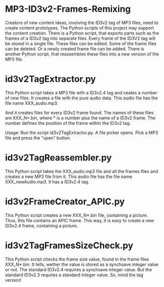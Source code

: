 # MP3-ID3v2-Frames-Remixing

Creators of new content ideas, involving the ID3v2 tag of MP3 files, need to create content prototypes. The Python scripts of this project may support the content creation. There is a Python script, that exports parts such as the frames of a ID3v2 tag into separate files. Every frame of the ID3V2 tag will be stored in a single file. These files can be edited. Some of the frame files can be deleted. Or a newly created frame file can be added. There is another Python script, that reassembles these files into a new version of the MP3 file.

# id3v2TagExtractor.py

This Python script takes a MP3 file with a ID3v2.4 tag and ceates a number of new files. It creates a file with the pure audio data. This audio file has the file name XXX_audio.mp3.

And it creates files for every ID3v2 frame found. The names of these files are XXX_N*.bin, where * is a number plus the name of a ID3v2 frame. The number defines the position of the frame within the ID3v2 tag.

Usage: Run the script id3v2TagExtractor.py. A file picker opens. Pick a MP3 file and press the "open" button. 

# id3v2TagReassembler.py

This Python script takes the XXX_audio.mp3 file and all the frames files and creates a new MP3 file from it. This audio file has the file name XXX_newAudio.mp3. It has a ID3v2.4 tag.

# id3v2FrameCreator_APIC.py

This Python script creates a new XXX_N*.bin file, containing a picture. Thus, this file contains an APIC frame. This way, it is easy to create a new ID3v2.4 frame, containing a picture.

# id3v2TagFramesSizeCheck.py

This Python script checks the frame size value, found in the frame files XXX_N*.bin. It tells, wether the value is stored as a synchsave integer value or not. The standard ID3v2.4 requires a synchsave integer value. But the standard ID3v2.3 requires a standard integer value. So, mind the tag version!
